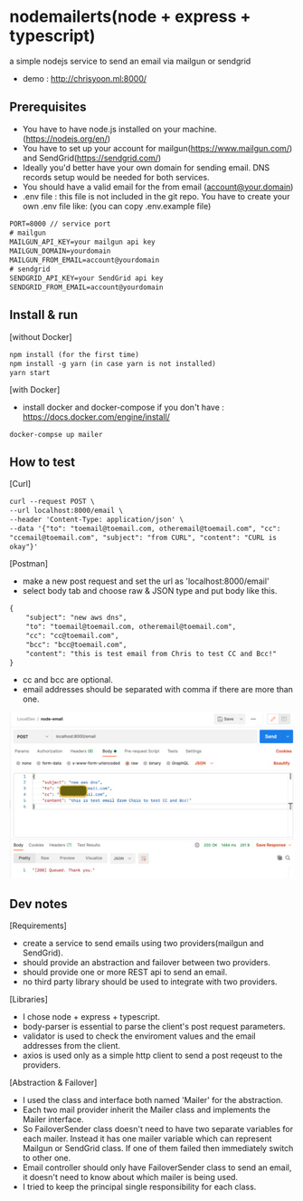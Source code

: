 # nodemailerts(node + express + typescript)
a simple nodejs service to send an email via mailgun or sendgrid

* demo : http://chrisyoon.ml:8000/

## Prerequisites
- You have to have node.js installed on your machine. (https://nodejs.org/en/)
- You have to set up your account for mailgun(https://www.mailgun.com/) and SendGrid(https://sendgrid.com/)
- Ideally you'd better have your own domain for sending email. DNS records setup would be needed for both services.
- You should have a valid email for the from email (account@your.domain)
- .env file : this file is not included in the git repo. You have to create your own .env file like:
(you can copy .env.example file)
```
PORT=8000 // service port
# mailgun
MAILGUN_API_KEY=your mailgun api key
MAILGUN_DOMAIN=yourdomain
MAILGUN_FROM_EMAIL=account@yourdomain
# sendgrid
SENDGRID_API_KEY=your SendGrid api key
SENDGRID_FROM_EMAIL=account@yourdomain
```


## Install & run
[without Docker]
```
npm install (for the first time)
npm install -g yarn (in case yarn is not installed)
yarn start
```
[with Docker]
- install docker and docker-compose if you don't have : https://docs.docker.com/engine/install/
```
docker-compse up mailer
```
## How to test
[Curl]
```
curl --request POST \
--url localhost:8000/email \
--header 'Content-Type: application/json' \
--data '{"to": "toemail@toemail.com, otheremail@toemail.com", "cc": "ccemail@toemail.com", "subject": "from CURL", "content": "CURL is okay"}'
```

[Postman]
- make a new post request and set the url as 'localhost:8000/email'
- select body tab and choose raw & JSON type and put body like this.
```
{
    "subject": "new aws dns",
    "to": "toemail@toemail.com, otheremail@toemail.com",
    "cc": "cc@toemail.com",
    "bcc": "bcc@toemail.com",
    "content": "this is test email from Chris to test CC and Bcc!"
}
```
* cc and bcc are optional.
* email addresses should be separated with comma if there are more than one.

![alt postman](https://github.com/chrisjyoon/nodemailerts/blob/master/screenshots/postman.png)

## Dev notes
[Requirements]
 - create a service to send emails using two providers(mailgun and SendGrid).
 - should provide an abstraction and failover between two providers.
 - should provide one or more REST api to send an email.
 - no third party library should be used to integrate with two providers.
 
[Libraries]
 - I chose node + express + typescript.
 - body-parser is essential to parse the client's post request parameters.
 - validator is used to check the enviroment values and the email addresses from the client.
 - axios is used only as a simple http client to send a post reqeust to the providers.

[Abstraction & Failover]
 - I used the class and interface both named 'Mailer' for the abstraction. 
 - Each two mail provider inherit the Mailer class and implements the Mailer interface.
 - So FailoverSender class doesn't need to have two separate variables for each mailer. Instead it has one mailer variable which can represent Mailgun or SendGrid class. If one of them failed then immediately switch to other one.
 - Email controller should only have FailoverSender class to send an email, it doesn't need to know about which mailer is being used.
 - I tried to keep the principal single responsibility for each class.
 
